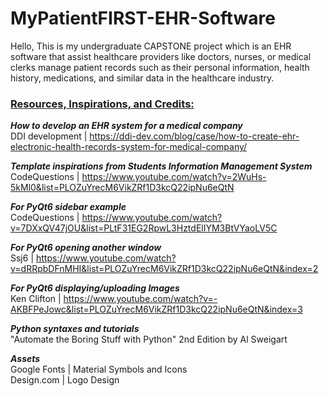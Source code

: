 # MyPatientFIRST-EHR-Software

Hello, This is my undergraduate CAPSTONE project which is an EHR software that assist healthcare providers like doctors, nurses, or medical clerks manage patient records such as their personal information, health history, medications, and similar data in the healthcare industry.

### <ins> **Resources, Inspirations, and Credits:** </ins>

**_How to develop an EHR system for a medical company_** <br>
DDI development | https://ddi-dev.com/blog/case/how-to-create-ehr-electronic-health-records-system-for-medical-company/ <br>

**_Template inspirations from Students Information Management System_** <br>
CodeQuestions | https://www.youtube.com/watch?v=2WuHs-5kMl0&list=PLOZuYrecM6VikZRf1D3kcQ22ipNu6eQtN <br>

**_For PyQt6 sidebar example_** <br>
CodeQuestions | https://www.youtube.com/watch?v=7DXxQV47jOU&list=PLtF31EG2RpwL3HztdElIYM3BtVYaoLV5C <br>

**_For PyQt6 opening another window_** <br>
Ssj6 | https://www.youtube.com/watch?v=dRRpbDFnMHI&list=PLOZuYrecM6VikZRf1D3kcQ22ipNu6eQtN&index=2 <br>

**_For PyQt6 displaying/uploading Images_** <br>
Ken Clifton | https://www.youtube.com/watch?v=-AKBFPeJowc&list=PLOZuYrecM6VikZRf1D3kcQ22ipNu6eQtN&index=3 <br>

**_Python syntaxes and tutorials_** <br>
"Automate the Boring Stuff with Python" 2nd Edition by Al Sweigart <br>

**_Assets_** <br>
Google Fonts | Material Symbols and Icons <br>
Design.com | Logo Design <br>
